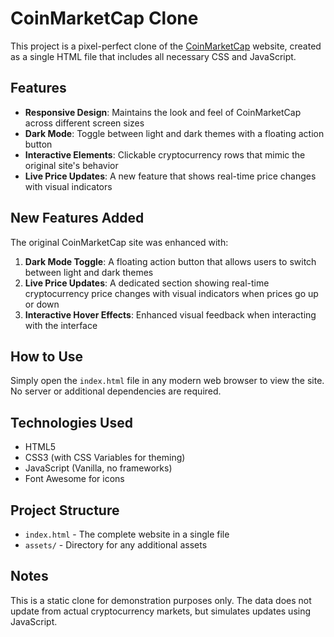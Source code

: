 # CoinMarketCap Clone

This project is a pixel-perfect clone of the [CoinMarketCap](https://coinmarketcap.com/) website, created as a single HTML file that includes all necessary CSS and JavaScript.

## Features

- **Responsive Design**: Maintains the look and feel of CoinMarketCap across different screen sizes
- **Dark Mode**: Toggle between light and dark themes with a floating action button
- **Interactive Elements**: Clickable cryptocurrency rows that mimic the original site's behavior
- **Live Price Updates**: A new feature that shows real-time price changes with visual indicators

## New Features Added

The original CoinMarketCap site was enhanced with:

1. **Dark Mode Toggle**: A floating action button that allows users to switch between light and dark themes
2. **Live Price Updates**: A dedicated section showing real-time cryptocurrency price changes with visual indicators when prices go up or down
3. **Interactive Hover Effects**: Enhanced visual feedback when interacting with the interface

## How to Use

Simply open the `index.html` file in any modern web browser to view the site. No server or additional dependencies are required.

## Technologies Used

- HTML5
- CSS3 (with CSS Variables for theming)
- JavaScript (Vanilla, no frameworks)
- Font Awesome for icons

## Project Structure

- `index.html` - The complete website in a single file
- `assets/` - Directory for any additional assets

## Notes

This is a static clone for demonstration purposes only. The data does not update from actual cryptocurrency markets, but simulates updates using JavaScript. 